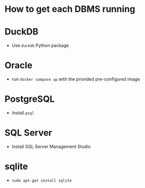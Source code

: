 # How to get each DBMS running

# DuckDB
- Use `duckdb` Python package

# Oracle
- run `docker compose up` with the provided pre-configured image

# PostgreSQL
- Install `psql`

# SQL Server
- Install SQL Server Management Studio

# sqlite
- `sudo apt-get install sqlite`
